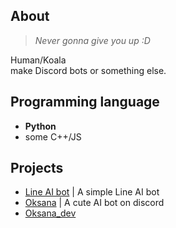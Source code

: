 ## About 
> *Never gonna give you up :D*  

Human/Koala  
make Discord bots or something else.

## Programming language
- **Python**
- some C++/JS

## Projects 
- [Line AI bot](https://github.com/lchenglin29/LineAIbot_OpenSource) | A simple Line AI bot
- [Oksana](https://github.com/lchenglin29/Oksana_on_discord) | A cute AI bot on discord 
- [Oksana_dev](https://github.com/lchenglin29/Oksana_dev)



<!---
lchenglin29/lchenglin29 is a ✨ special ✨ repository because its `README.md` (this file) appears on your GitHub profile.
You can click the Preview link to take a look at your changes.
--->
